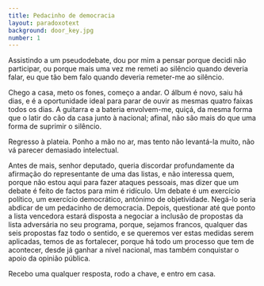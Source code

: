 ```yaml
---
title: Pedacinho de democracia
layout: paradoxotext
background: door_key.jpg
number: 1
---
```


Assistindo a um pseudodebate, dou por mim a pensar porque decidi não participar, ou porque mais uma vez me remeti ao silêncio quando deveria falar, eu que tão bem falo quando deveria remeter-me ao silêncio.

Chego a casa, meto os fones, começo a andar. O álbum é novo, saiu há dias, e é a oportunidade ideal para parar de ouvir as mesmas quatro faixas todos os dias. A guitarra e a bateria envolvem-me, quiçá, da mesma forma que o latir do cão da casa junto à nacional; afinal, não são mais do que uma forma de suprimir o silêncio.

Regresso à plateia. Ponho a mão no ar, mas tento não levantá-la muito, não vá parecer demasiado intelectual.

Antes de mais, senhor deputado, queria discordar profundamente da afirmação do representante de uma das listas, e não interessa quem, porque não estou aqui para fazer ataques pessoais, mas dizer que um debate é feito de factos para mim é ridículo. Um debate é um exercício político, um exercício democrático, antónimo de objetividade. Negá-lo seria abdicar de um pedacinho de democracia. Depois, questionar até que ponto a lista vencedora estará disposta a negociar a inclusão de propostas da lista adversária no seu programa, porque, sejamos francos, qualquer das seis propostas faz todo o sentido, e se queremos ver estas medidas serem aplicadas, temos de as fortalecer, porque há todo um processo que tem de acontecer, desde já ganhar a nível nacional, mas também conquistar o apoio da opinião pública.

Recebo uma qualquer resposta, rodo a chave, e entro em casa.
